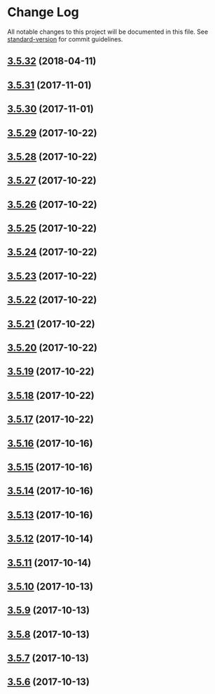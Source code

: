 # Change Log

All notable changes to this project will be documented in this file. See [standard-version](https://github.com/conventional-changelog/standard-version) for commit guidelines.

<a name="3.5.32"></a>
## [3.5.32](https://github.com/FabricioK/hexenginets/compare/v3.5.31...v3.5.32) (2018-04-11)



<a name="3.5.31"></a>
## [3.5.31](https://github.com/FabricioK/hexenginets/compare/v3.5.29...v3.5.31) (2017-11-01)



<a name="3.5.30"></a>
## [3.5.30](https://github.com/FabricioK/hexenginets/compare/v3.5.29...v3.5.30) (2017-11-01)



<a name="3.5.29"></a>
## [3.5.29](https://github.com/FabricioK/hexenginets/compare/v3.5.28...v3.5.29) (2017-10-22)



<a name="3.5.28"></a>
## [3.5.28](https://github.com/FabricioK/hexenginets/compare/v3.5.27...v3.5.28) (2017-10-22)



<a name="3.5.27"></a>
## [3.5.27](https://github.com/FabricioK/hexenginets/compare/v3.5.26...v3.5.27) (2017-10-22)



<a name="3.5.26"></a>
## [3.5.26](https://github.com/FabricioK/hexenginets/compare/v3.5.25...v3.5.26) (2017-10-22)



<a name="3.5.25"></a>
## [3.5.25](https://github.com/FabricioK/hexenginets/compare/v3.5.24...v3.5.25) (2017-10-22)



<a name="3.5.24"></a>
## [3.5.24](https://github.com/FabricioK/hexenginets/compare/v3.5.23...v3.5.24) (2017-10-22)



<a name="3.5.23"></a>
## [3.5.23](https://github.com/FabricioK/hexenginets/compare/v3.5.22...v3.5.23) (2017-10-22)



<a name="3.5.22"></a>
## [3.5.22](https://github.com/FabricioK/hexenginets/compare/v3.5.21...v3.5.22) (2017-10-22)



<a name="3.5.21"></a>
## [3.5.21](https://github.com/FabricioK/hexenginets/compare/v3.5.20...v3.5.21) (2017-10-22)



<a name="3.5.20"></a>
## [3.5.20](https://github.com/FabricioK/hexenginets/compare/v3.5.19...v3.5.20) (2017-10-22)



<a name="3.5.19"></a>
## [3.5.19](https://github.com/FabricioK/hexenginets/compare/v3.5.18...v3.5.19) (2017-10-22)



<a name="3.5.18"></a>
## [3.5.18](https://github.com/FabricioK/hexenginets/compare/v3.5.17...v3.5.18) (2017-10-22)



<a name="3.5.17"></a>
## [3.5.17](https://github.com/FabricioK/hexenginets/compare/v3.5.16...v3.5.17) (2017-10-22)



<a name="3.5.16"></a>
## [3.5.16](https://github.com/FabricioK/hexenginets/compare/v3.5.15...v3.5.16) (2017-10-16)



<a name="3.5.15"></a>
## [3.5.15](https://github.com/FabricioK/hexenginets/compare/v3.5.14...v3.5.15) (2017-10-16)



<a name="3.5.14"></a>
## [3.5.14](https://github.com/FabricioK/hexenginets/compare/v3.5.13...v3.5.14) (2017-10-16)



<a name="3.5.13"></a>
## [3.5.13](https://github.com/FabricioK/hexenginets/compare/v3.5.10...v3.5.13) (2017-10-16)



<a name="3.5.12"></a>
## [3.5.12](https://github.com/FabricioK/hexenginets/compare/v3.5.11...v3.5.12) (2017-10-14)



<a name="3.5.11"></a>
## [3.5.11](https://github.com/FabricioK/hexenginets/compare/v3.5.0...v3.5.11) (2017-10-14)



<a name="3.5.10"></a>
## [3.5.10](https://github.com/FabricioK/hexenginets/compare/v3.5.9...v3.5.10) (2017-10-13)



<a name="3.5.9"></a>
## [3.5.9](https://github.com/FabricioK/hexenginets/compare/v3.5.8...v3.5.9) (2017-10-13)



<a name="3.5.8"></a>
## [3.5.8](https://github.com/FabricioK/hexenginets/compare/v3.5.7...v3.5.8) (2017-10-13)



<a name="3.5.7"></a>
## [3.5.7](https://github.com/FabricioK/hexenginets/compare/v3.5.6...v3.5.7) (2017-10-13)



<a name="3.5.6"></a>
## [3.5.6](https://github.com/FabricioK/hexenginets/compare/v3.5.5...v3.5.6) (2017-10-13)
